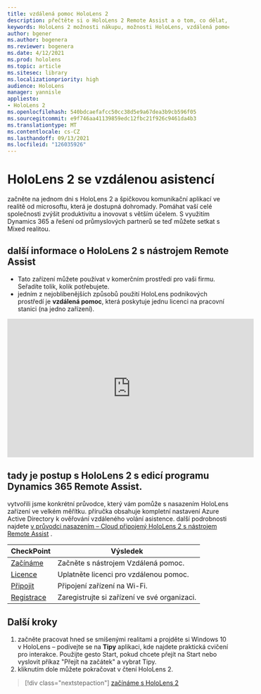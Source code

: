 ```yaml
---
title: vzdálená pomoc HoloLens 2
description: přečtěte si o HoloLens 2 Remote Assist a o tom, co dělat, když máte jednu ze svých vlastních.
keywords: HoloLens 2 možnosti nákupu, možnosti HoloLens, vzdálená pomoc
author: bgener
ms.author: bogenera
ms.reviewer: bogenera
ms.date: 4/12/2021
ms.prod: hololens
ms.topic: article
ms.sitesec: library
ms.localizationpriority: high
audience: HoloLens
manager: yannisle
appliesto:
- HoloLens 2
ms.openlocfilehash: 540bdcaefafcc50cc38d5e9a67dea3b9cb596f05
ms.sourcegitcommit: e9f746aa41139859edc12fbc21f926c9461da4b3
ms.translationtype: MT
ms.contentlocale: cs-CZ
ms.lasthandoff: 09/13/2021
ms.locfileid: "126035926"
---
```

# <a name="hololens-2-with-remote-assist"></a>HoloLens 2 se vzdálenou asistencí

začněte na jednom dni s HoloLens 2 a špičkovou komunikační aplikací ve realitě od microsoftu, která je dostupná dohromady. Pomáhat vaší celé společnosti zvýšit produktivitu a inovovat s větším účelem. S využitím Dynamics 365 a řešení od průmyslových partnerů se teď můžete setkat s Mixed realitou.

## <a name="learn-about-hololens-2-with-remote-assist"></a>další informace o HoloLens 2 s nástrojem Remote Assist
- Tato zařízení můžete používat v komerčním prostředí pro vaši firmu. Seřadíte tolik, kolik potřebujete.
- jedním z nejoblíbenějších způsobů použití HoloLens podnikových prostředí je **vzdálená pomoc**, která poskytuje jednu licenci na pracovní stanici (na jedno zařízení).

<iframe width="560" height="315" src="https://www.youtube.com/embed/d3YT8j0yYl0" frameborder="0" allow="accelerometer; autoplay; clipboard-write; encrypted-media; gyroscope; picture-in-picture" allowfullscreen></iframe>

## <a name="heres-what-to-do-next-with-the-hololens-2-with-dynamics-365-remote-assist-edition"></a>tady je postup s HoloLens 2 s edicí programu Dynamics 365 Remote Assist.

vytvořili jsme konkrétní průvodce, který vám pomůže s nasazením HoloLens zařízení ve velkém měřítku. příručka obsahuje kompletní nastavení Azure Active Directory k ověřování vzdáleného volání asistence. další podrobnosti najdete [v průvodci nasazením – Cloud připojený HoloLens 2 s nástrojem Remote Assist](hololens2-cloud-connected-overview.md) .

| CheckPoint  | Výsledek                                |
|-------------|----------------------------------------|
| [Začínáme](/dynamics365/mixed-reality/remote-assist/overview-hololens) | Začněte s nástrojem Vzdálená pomoc.        |
| [Licence](/dynamics365/mixed-reality/remote-assist/deploy-remote-assist#add-and-assign-licenses)     | Uplatněte licenci pro vzdálenou pomoc.      |
| [Připojit](/hololens/hololens-network)     | Připojení zařízení na Wi-Fi.       |
| [Registrace](/hololens/hololens-enroll-mdm)      | Zaregistrujte si zařízení ve své organizaci. |

## <a name="next-steps"></a>Další kroky

1. začněte pracovat hned se smíšenými realitami a projděte si Windows 10 v HoloLens – podívejte se na **Tipy** aplikaci, kde najdete praktická cvičení pro interakce. Použijte gesto Start, pokud chcete přejít na Start nebo vyslovit příkaz "Přejít na začátek" a vybrat Tipy.
1. kliknutím dole můžete pokračovat v čtení HoloLens 2.

> [!div class="nextstepaction"]
> [začínáme s HoloLens 2](hololens2-basic-usage.md)
